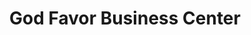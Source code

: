 ---
title: "God Favor Business Center"
url: /gbarnga/god-favor-business-center/
shop: convenience
---